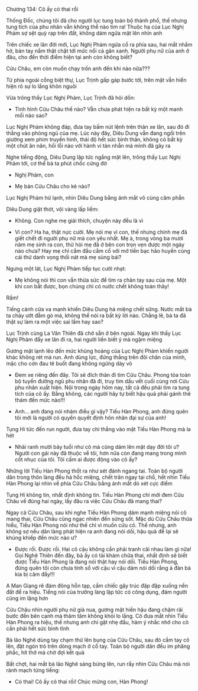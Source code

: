 




Chương 134: Cô ấy có thai rồi

Thống Đốc, chúng tôi đã cho người lục tung toàn bộ thành phố, thế nhưng tung tích của phu nhân vẫn không thể nào tìm ra!
Thuộc hạ của Lục Nghị Phàm sợ sệt quỳ rạp trên đất, không dám ngửa mặt lên nhìn anh

Trên chiếc xe lăn đời mới, Lục Nghị Phàm ngửa cổ ra phía sau, hai mắt nhắm hờ, bàn tay nắm thật chặt tới mức nổi cả gân xanh. Người phụ nữ của anh ở đâu, cho đến thời điểm hiện tại anh còn không biết?

Cửu Châu, em còn muốn chạy trốn anh đến khi nào nữa???

Từ phía ngoài cổng biệt thự, Lục Trịnh gấp gáp bước tới, trên mặt vẫn hiển hiện rõ sự lo lắng khôn nguôi

Vừa trông thấy Lục Nghị Phàm, Lục Trịnh đã hỏi dồn:

- Tình hình Cửu Châu thế nào? Vẫn chưa phát hiện ra bất kỳ một manh mối nào sao?

Lục Nghị Phàm không đáp, đưa tay bấm nút lệnh trên thân xe lăn, sau đó đi thẳng vào phòng ngủ của mẹ. Lúc này đây, Diêu Dung vẫn đang ngồi trên giường xem phim truyền hình, thái độ hết sức bình thản, không có bất kỳ một chút ăn năn, hối lỗi nào với hành vi tàn nhẫn mà mình đã gây ra


Nghe tiếng động, Diêu Dung lập tức ngẩng mặt lên, trông thấy Lục Nghị Phàm tới, cơ thể bà ta phút chốc cứng đờ

- Nghị Phàm, con

- Mẹ bán Cửu Châu cho kẻ nào?

Lục Nghị Phàm hừ lạnh, nhìn Diêu Dung bằng ánh mắt vô cùng căm phẫn

Diêu Dung giật thót, vội vàng lấp liếm:

- Không. Con nghe mẹ giải thích, chuyện này đều là vì

- Vì con? Ha ha, thật nực cười. Mẹ nói mẹ vì con, thế nhưng chính mẹ đã giết chết đi người phụ nữ mà con yêu nhất. Mẹ à, trong vòng ba mươi năm mẹ sinh ra con, thử hỏi mẹ đã ở bên con trọn vẹn được một ngày nào chưa? Hay mẹ chỉ cắm đầu cắm cổ với mớ tiền bạc hão huyền cùng cái thứ danh vọng thối nát mà mẹ sùng bái?

Ngưng một lát, Lục Nghị Phàm tiếp tục cười nhạt:

- Mẹ không nói thì con vẫn thừa sức để tìm ra chân tay sau của mẹ. Một khi con bắt được, bọn chúng chỉ có nước chết không toàn thây!

Rầm!


Tiếng cánh cửa va mạnh khiến Diêu Dung há miệng chết sững. Nước mắt bà ta chảy ướt đẫm gò má, không thể nói ra bất kỳ lời nào. Chẳng lẽ, bà ta đã thật sự làm ra một việc sai lầm hay sao?

Lục Trịnh cùng La Vân Thiên đã chờ sẵn ở bên ngoài. Ngay khi thấy Lục Nghị Phàm đẩy xe lăn đi ra, hai người liền biết ý mà ngậm miệng

Gương mặt lạnh lẽo đến mức khủng hoảng của Lục Nghị Phàm khiến người khác không rét mà run. Anh dùng lực, đứng thẳng trên đôi chân của mình, mặc cho cơn đau tê buốt đang không ngừng dày vò

- Đem xe riêng đến đây. Tôi sẽ đích thân đi tìm Cửu Châu. Phong tỏa toàn bộ tuyến đường ngũ phu nhân đã đi, truy tìm dấu vết cuối cùng nơi Cửu phu nhân xuất hiện. Nội trong ngày hôm nay, tất cả đều phải tìm ra tung tích của cô ấy. Bằng không, các người hãy tự biết hậu quả phải gánh thê thảm đến mức nào!!!



- Anh... anh đang nói nhảm điều gì vậy? Tiếu Hàn Phong, anh đừng quên tôi mới là người có quyền quyết định hôn nhân đại sự của anh!

Tụng Hi tức đến run người, đưa tay chỉ thẳng vào mặt Tiếu Hàn Phong mà la hét

- Nhãi ranh mười bảy tuổi như cô mà cũng dám lên mặt dạy đời tôi ư? Người con gái này đã thuộc về tôi, hơn nữa còn đang mang trong mình cốt nhục của tôi. Tôi cấm ai được động vào cô ấy?

Những lời Tiếu Hàn Phong thốt ra như sét đánh ngang tai. Toàn bộ người dân trong thôn làng đều há hốc miệng, chết trân ngay tại chỗ, hết nhìn Tiếu Hàn Phong lại nhìn về phía Cửu Châu bằng ánh mắt dò xét cực điểm

Tụng Hi không tin, nhất định không tin. Tiếu Hàn Phong chỉ mới đem Cửu Châu về đúng hai ngày, lấy đâu ra việc Cửu Châu đã mang thai?

Ngay cả Cửu Châu, sau khi nghe Tiếu Hàn Phong dám mạnh miệng nói cô mang thai, Cửu Châu cũng ngạc nhiên đến sửng sốt. Mặc dù Cửu Châu thừa hiểu, Tiếu Hàn Phong nói như thế chỉ vì muốn cứu cô. Thế nhưng, anh không sợ nếu dân làng phát hiện ra anh đang nói dối, hậu quả để lại sẽ khủng khiếp đến mức nào ư?

- Được rồi. Được rồi. Hai cô cậu không cần phải tranh cãi nhau làm gì nữa! Gọi Nghê Thiên đến đây, bà ấy có tài khám chữa thai, nhất định sẽ biết được Tiếu Hàn Phong là đang nói thật hay nói dối. Tiếu Hàn Phong, đừng quên tôi còn chưa tính sổ với cậu vì cậu dám nói dối rằng ả đàn bà kia bị câm đấy!!!

A Man Giạng rẽ đám đông hỗn tạp, cầm chiếc gậy trúc đập đập xuống nền đất để ra hiệu. Tiếng nói của trưởng làng lập tức có công dụng, đám người cũng im lặng hơn

Cửu Châu nhìn người phụ nữ già nua, gương mặt hiền hậu đang chậm rãi bước đến bên cạnh mà thâm tâm không khỏi lo lắng. Cô đưa mắt nhìn Tiếu Hàn Phong ra hiệu, thế nhưng anh chỉ gật nhẹ đầu, hàm ý nhắc nhở cho cô cần phải hết sức bình tĩnh

Bà lão Nghê dùng tay chạm thử lên bụng của Cửu Châu, sau đó cầm tay cô lên, đặt ngón trỏ trên dòng mạch ở cổ tay. Toàn bộ người dân đều im phăng phắc, hít thở mà chờ đợi kết quả

Bất chợt, hai mắt bà lão Nghê sáng bừng lên, run rẩy nhìn Cửu Châu mà nói rành mạch từng tiếng:

- Có thai! Cô ấy có thai rồi! Chúc mừng con, Hàn Phong!




